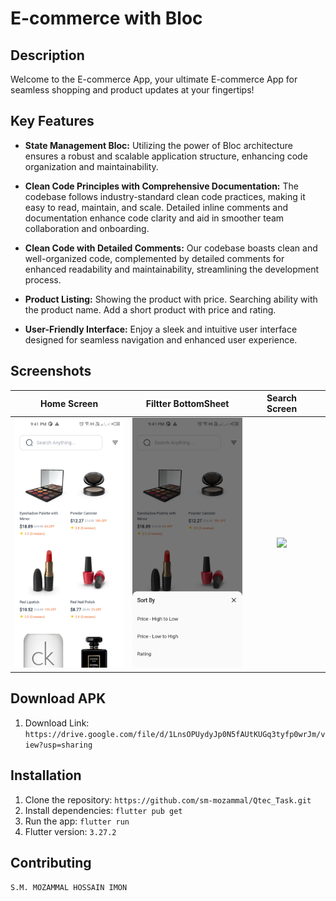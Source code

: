 # E-commerce with Bloc

## Description
Welcome to the E-commerce App, your ultimate E-commerce App for seamless shopping and product updates at your fingertips!

## Key Features
- **State Management Bloc:** Utilizing the power of Bloc architecture ensures a robust and scalable application structure, enhancing code organization and maintainability.

- **Clean Code Principles with Comprehensive Documentation:** The codebase follows industry-standard clean code practices, making it easy to read, maintain, and scale. Detailed inline comments and documentation enhance code clarity and aid in smoother team collaboration and onboarding.

- **Clean Code with Detailed Comments:** Our codebase boasts clean and well-organized code, complemented by detailed comments for enhanced readability and maintainability, streamlining the development process.

- **Product Listing:** Showing the product with price. Searching ability with the product name. Add a short product with price and rating.

- **User-Friendly Interface:**  Enjoy a sleek and intuitive user interface designed for seamless navigation and enhanced user experience.



## Screenshots

|                                 Home Screen               |         Filtter BottomSheet                                  |                   Search Screen                                  |                                |
|:--------------------------------------------------------------:|:--------------------------------------------------------------:|:--------------------------------------------------------------:|:--------------------------------------------------------------:|
| <img src="screenshots/1.png" height="400" width="auto"> | <img src="screenshots/2.png" height="400" width="auto"> | <img src="screenshots/3.pnd" height="400" width="auto"> |

## Download APK
1. Download Link: `https://drive.google.com/file/d/1LnsOPUydyJp0N5fAUtKUGq3tyfp0wrJm/view?usp=sharing`

## Installation
1. Clone the repository: `https://github.com/sm-mozammal/Qtec_Task.git`
2. Install dependencies: `flutter pub get`
3. Run the app: `flutter run`
4. Flutter version: `3.27.2`

## Contributing
`S.M. MOZAMMAL HOSSAIN IMON`
